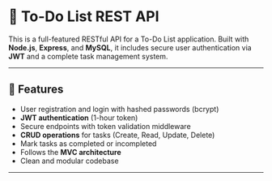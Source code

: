 # 📝 To-Do List REST API

This is a full-featured RESTful API for a To-Do List application. Built with **Node.js**, **Express**, and **MySQL**, it includes secure user authentication via **JWT** and a complete task management system.

---

## 🚀 Features

- User registration and login with hashed passwords (bcrypt)
- **JWT authentication** (1-hour token)
- Secure endpoints with token validation middleware
- **CRUD operations** for tasks (Create, Read, Update, Delete)
- Mark tasks as completed or incompleted
- Follows the **MVC architecture**
- Clean and modular codebase

---